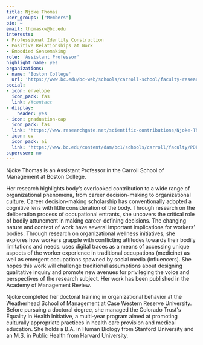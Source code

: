 ```yaml
---
title: Njoke Thomas
user_groups: ["Members"]
bio: ~
email: thomasxw@bc.edu
interests:
- Professional Identity Construction
- Positive Relationships at Work
- Embodied Sensemaking
role: 'Assistant Professor'
highlight_name: yes
organizations:
- name: 'Boston College'
  url: 'https://www.bc.edu/bc-web/schools/carroll-school/faculty-research/faculty-directory/Njoke-Thomas.html'
social:
- icon: envelope
  icon_pack: fas
  link: /#contact
- display:
    header: yes
- icon: graduation-cap
  icon_pack: fas
  link: 'https://www.researchgate.net/scientific-contributions/Njoke-Thomas-2143534008'
- icon: cv
  icon_pack: ai
  link: 'https://www.bc.edu/content/dam/bc1/schools/carroll/faculty/PDFs/Thomas,%20Njoke%20CV.pdf'
superuser: no
---
```


Njoke Thomas is an Assistant Professor in the Carroll School of Management at Boston College.

Her research highlights body’s overlooked contribution to a wide range of organizational phenomena, from career decision-making to organizational culture. Career decision-making scholarship has conventionally adopted a cognitive lens with little consideration of the body. Through research on the deliberation process of occupational entrants, she uncovers the critical role of bodily attunement in making career-defining decisions. The changing nature and context of work have several important implications for workers’ bodies. Through research on organizational wellness initiatives, she explores how workers grapple with conflicting attitudes towards their bodily limitations and needs. uses digital traces as a means of accessing unique aspects of the worker experience in traditional occupations (medicine) as well as emergent occupations spawned by social media (influencers). She hopes this work will challenge traditional assumptions about designing qualitative inquiry and promote new avenues for privileging the voice and perspectives of the research subject. Her work has been published in the Academy of Management Review.

Njoke completed her doctoral training in organizational behavior at the Weatherhead School of Management at Case Western Reserve University. Before pursuing a doctoral degree, she managed the Colorado Trust's Equality in Health Initiative, a multi-year program aimed at promoting culturally appropriate practices in health care provision and medical education. She holds a B.A. in Human Biology from Stanford University and an M.S. in Public Health from Harvard University.